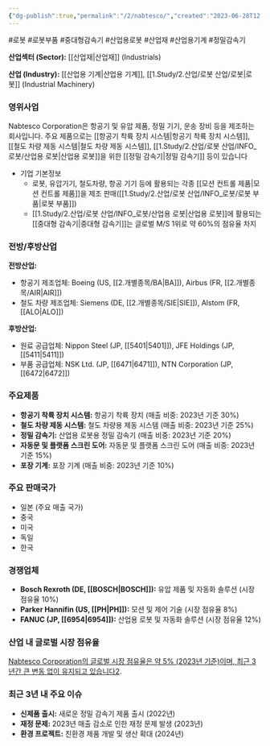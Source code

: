 ```yaml
---
{"dg-publish":true,"permalink":"/2/nabtesco/","created":"2023-06-28T12:17:47.820+09:00","updated":"2025-06-03T20:06:00.290+09:00"}
---
```


#로봇 #로봇부품 #중대형감속기 #산업용로봇 #산업재 #산업용기계 #정밀감속기

**산업섹터 (Sector):** [[산업재\|산업재]] (Industrials)  

**산업 (Industry):** [[산업용 기계\|산업용 기계]], [[1.Study/2.산업/로봇 산업/로봇\|로봇]] (Industrial Machinery)

### 영위사업

Nabtesco Corporation은 항공기 및 유압 제품, 정밀 기기, 운송 장비 등을 제조하는 회사입니다. 주요 제품으로는 [[항공기 착륙 장치 시스템\|항공기 착륙 장치 시스템]], [[철도 차량 제동 시스템\|철도 차량 제동 시스템]], [[1.Study/2.산업/로봇 산업/INFO_로봇/산업용 로봇\|산업용 로봇]]을 위한 [[정밀 감속기\|정밀 감속기]] 등이 있습니다

- 기업 기본정보
	- 로봇, 유압기기, 철도차량, 항공 기기 등에 활용되는 각종 [[모션 컨트롤 제품\|모션 컨트롤 제품]]을 제조 판매([[1.Study/2.산업/로봇 산업/INFO_로봇/로봇 부품\|로봇 부품]])
	- [[1.Study/2.산업/로봇 산업/INFO_로봇/산업용 로봇\|산업용 로봇]]에 활용되는 [[중대형 감속기\|중대형 감속기]]는 글로벌 M/S 1위로 약 60%의 점유율 차지
### 전방/후방산업

**전방산업:**

- 항공기 제조업체: Boeing (US, [[2.개별종목/BA\|BA]]), Airbus (FR, [[2.개별종목/AIR\|AIR]])
- 철도 차량 제조업체: Siemens (DE, [[2.개별종목/SIE\|SIE]]), Alstom (FR, [[ALO\|ALO]])

**후방산업:**

- 원료 공급업체: Nippon Steel (JP, [[5401\|5401]]), JFE Holdings (JP, [[5411\|5411]])
- 부품 공급업체: NSK Ltd. (JP, [[6471\|6471]]), NTN Corporation (JP, [[6472\|6472]])

### 주요제품

- **항공기 착륙 장치 시스템:** 항공기 착륙 장치 (매출 비중: 2023년 기준 30%)
- **철도 차량 제동 시스템:** 철도 차량용 제동 시스템 (매출 비중: 2023년 기준 25%)
- **정밀 감속기:** 산업용 로봇용 정밀 감속기 (매출 비중: 2023년 기준 20%)
- **자동문 및 플랫폼 스크린 도어:** 자동문 및 플랫폼 스크린 도어 (매출 비중: 2023년 기준 15%)
- **포장 기계:** 포장 기계 (매출 비중: 2023년 기준 10%)

### 주요 판매국가

- 일본 (주요 매출 국가)
- 중국
- 미국
- 독일
- 한국

### 경쟁업체

- **Bosch Rexroth (DE, [[BOSCH\|BOSCH]]):** 유압 제품 및 자동화 솔루션 (시장 점유율 10%)
- **Parker Hannifin (US, [[PH\|PH]]):** 모션 및 제어 기술 (시장 점유율 8%)
- **FANUC (JP, [[6954\|6954]]):** 산업용 로봇 및 자동화 솔루션 (시장 점유율 12%)

### 산업 내 글로벌 시장 점유율

[Nabtesco Corporation의 글로벌 시장 점유율은 약 5% (2023년 기준)이며, 최근 3년간 큰 변동 없이 유지되고 있습니다](https://www.bloomberg.com/profile/company/NCTKF:US)[2](https://craft.co/nabtesco).

### 최근 3년 내 주요 이슈

- **신제품 출시:** 새로운 정밀 감속기 제품 출시 (2022년)
- **재정 문제:** 2023년 매출 감소로 인한 재정 문제 발생 (2023년)
- **환경 프로젝트:** 친환경 제품 개발 및 생산 확대 (2024년)